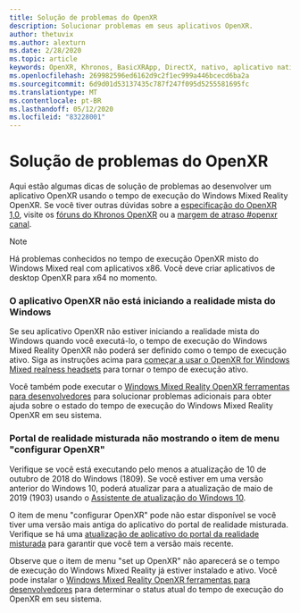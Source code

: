 ```yaml
---
title: Solução de problemas do OpenXR
description: Solucionar problemas em seus aplicativos OpenXR.
author: thetuvix
ms.author: alexturn
ms.date: 2/28/2020
ms.topic: article
keywords: OpenXR, Khronos, BasicXRApp, DirectX, nativo, aplicativo nativo, mecanismo personalizado, middleware, solução de problemas
ms.openlocfilehash: 269982596ed6162d9c2f1ec999a446bcecd6ba2a
ms.sourcegitcommit: 6d9d01d53137435c787f247f095d5255581695fc
ms.translationtype: MT
ms.contentlocale: pt-BR
ms.lasthandoff: 05/12/2020
ms.locfileid: "83228001"
---
```

# <a name="openxr-troubleshooting"></a>Solução de problemas do OpenXR

Aqui estão algumas dicas de solução de problemas ao desenvolver um aplicativo OpenXR usando o tempo de execução do Windows Mixed Reality OpenXR.  Se você tiver outras dúvidas sobre a <a href="https://www.khronos.org/registry/OpenXR/specs/1.0/html/xrspec.html" target="_blank">especificação do OpenXR 1,0</a>, visite os <a href="https://community.khronos.org/c/openxr" target="_blank">fóruns do Khronos OpenXR</a> ou a <a href="https://khr.io/slack" target="_blank">margem de atraso #openxr canal</a>.

>[!NOTE]
>Há problemas conhecidos no tempo de execução OpenXR misto do Windows Mixed real com aplicativos x86.  Você deve criar aplicativos de desktop OpenXR para x64 no momento.

### <a name="openxr-app-not-starting-windows-mixed-reality"></a>O aplicativo OpenXR não está iniciando a realidade mista do Windows

Se seu aplicativo OpenXR não estiver iniciando a realidade mista do Windows quando você executá-lo, o tempo de execução do Windows Mixed Reality OpenXR não poderá ser definido como o tempo de execução ativo.  Siga as instruções acima para [começar a usar o OpenXR for Windows Mixed realness headsets](openxr-getting-started.md#getting-started-with-openxr-for-windows-mixed-reality-headsets) para tornar o tempo de execução ativo.

Você também pode executar o [Windows Mixed Reality OpenXR ferramentas para desenvolvedores](openxr-getting-started.md#getting-the-windows-mixed-reality-openxr-developer-tools) para solucionar problemas adicionais para obter ajuda sobre o estado do tempo de execução do Windows Mixed Reality OpenXR em seu sistema.

### <a name="mixed-reality-portal-not-showing-set-up-openxr-menu-item"></a>Portal de realidade misturada não mostrando o item de menu "configurar OpenXR"

Verifique se você está executando pelo menos a atualização de 10 de outubro de 2018 do Windows (1809).  Se você estiver em uma versão anterior do Windows 10, poderá atualizar para a atualização de maio de 2019 (1903) usando o [Assistente de atualização do Windows 10](https://www.microsoft.com//software-download/windows10).

O item de menu "configurar OpenXR" pode não estar disponível se você tiver uma versão mais antiga do aplicativo do portal de realidade misturada.  Verifique se há uma [atualização de aplicativo do portal da realidade misturada](https://www.microsoft.com/p/mixed-reality-portal/9ng1h8b3zc7m) para garantir que você tem a versão mais recente.

Observe que o item de menu "set up OpenXR" não aparecerá se o tempo de execução do Windows Mixed Reality já estiver instalado e ativo.  Você pode instalar o [Windows Mixed Reality OpenXR ferramentas para desenvolvedores](openxr-getting-started.md#getting-the-windows-mixed-reality-openxr-developer-tools) para determinar o status atual do tempo de execução do OpenXR em seu sistema.